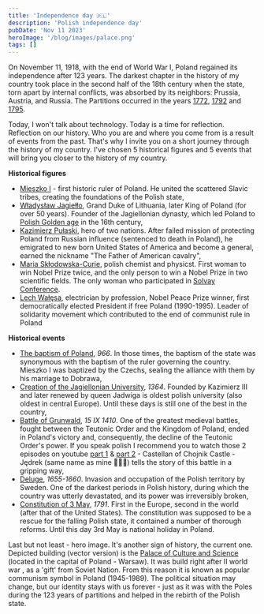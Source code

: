 ```yaml
---
title: 'Independence day 🇵🇱'
description: 'Polish independence day'
pubDate: 'Nov 11 2023'
heroImage: '/blog/images/palace.png'
tags: []
---
```


On November 11, 1918, with the end of World War I, Poland regained its independence after 123 years. The darkest chapter in the history of my country took place in the second half of the 18th century when the state, torn apart by internal conflicts, was absorbed by its neighbors: Prussia, Austria, and Russia. The Partitions occurred in the years [1772](https://en.wikipedia.org/wiki/First_Partition_of_Poland), [1792](https://en.wikipedia.org/wiki/Second_Partition_of_Poland) and [1795](https://en.wikipedia.org/wiki/Third_Partition_of_Poland).

Today, I won't talk about technology. Today is a time for reflection. Reflection on our history. Who you are and where you come from is a result of events from the past. That's why I invite you on a short journey through the history of my country. I've chosen 5 historical figures and 5 events that will bring you closer to the history of my country.

<strong>Historical figures</strong>

<ul class="text-justify">
    <li>
        <a href="https://en.wikipedia.org/wiki/Mieszko_I" target="_blank" rel="noopener noreferrer">Mieszko I</a> - first historic ruler of Poland. He united the scattered Slavic tribes, creating the foundations of the Polish state,
    </li>
    <li>
        <a href="https://en.wikipedia.org/wiki/Mieszko_I" target="_blank" rel="noopener noreferrer">Władysław Jagiełło</a>, Grand Duke of Lithuania, later King of Poland (for over 50 years). Founder of the Jagiellonian dynasty, which led Poland to <a href="https://en.wikipedia.org/wiki/Polish_Golden_Age" target="_blank" rel="noopener noreferrer">Polish Golden age</a> in the 16th century,
    </li>
    <li>
        <a href="https://en.wikipedia.org/wiki/Casimir_Pulaski" target="_blank" rel="noopener noreferrer">Kazimierz Pułaski</a>, hero of two nations. After failed mission of protecting Poland from Russian influence (sentenced to death in Poland), he emigrated to new born United States of America and become a general, earned the nickname "The Father of American cavalry",
    </li>
    <li>
        <a href="https://en.wikipedia.org/wiki/Marie_Curie" target="_blank" rel="noopener noreferrer">Maria Skłodowska-Curie</a>, polish chemist and physicst. First woman to win Nobel Prize twice, and the only person to win a Nobel Prize in two scientific fields. The only woman who participated in <a href="https://en.wikipedia.org/wiki/Solvay_Conference" target="_blank" rel="noopener noreferrer">Solvay Conference</a>.
     </li>
    <li>
        <a href="https://en.wikipedia.org/wiki/Lech_Wa%C5%82%C4%99sa" target="_blank" rel="noopener noreferrer">Lech Wałęsa</a>, electrician by profession, Nobel Peace Prize winner, first democratically elected President if free Poland (1990-1995). Leader of solidarity movement which contributed to the end of communist rule in Poland
     </li>
</ul>

<strong>Historical events</strong>

<ul class="text-justify">
    <li>
        <a href="https://en.wikipedia.org/wiki/Christianization_of_Poland#Baptism" target="_blank" rel="noopener noreferrer">The baptism of Poland</a>, <i>966</i>. In those times, the baptism of the state was synonymous with the baptism of the ruler governing the country. Mieszko I was baptized by the Czechs, sealing the alliance with them by his marriage to Dobrawa,
    </li>
    <li>
        <a href="https://en.wikipedia.org/wiki/Jagiellonian_University" target="_blank" rel="noopener noreferrer">Creation of the Jagiellonian University</a>, <i>1364</i>. Founded by Kazimierz III and later renewed by queen Jadwiga is oldest polish university (also oldest in central Europe). Until these days is still one of the best in the country,
    </li>
    <li>
        <a href="https://en.wikipedia.org/wiki/Battle_of_Grunwald" target="_blank" rel="noopener noreferrer">Battle of Grunwald</a>, <i>15 IX 1410</i>. One of the greatest medieval battles, fought between the Teutonic Order and the Kingdom of Poland, ended in Poland's victory and, consequently, the decline of the Teutonic Order's power. If you speak polish I recommend you to watch those 2 episodes on youtube  <a href="https://www.youtube.com/watch?v=t9pM_lU05I4&ab_channel=surgepolonia" target="_blank" rel="noopener noreferrer">part 1</a> & <a href="https://www.youtube.com/watch?v=9jQH0CDFEms&ab_channel=surgepolonia" target="_blank" rel="noopener noreferrer">part 2</a> - Castellan of Chojnik Castle - Jędrek (same name as mine 🚀🚀🚀) tells the story of this battle in a gripping way,
    </li>
      <li>
        <a href="https://en.wikipedia.org/wiki/Deluge_(history)" target="_blank" rel="noopener noreferrer">Deluge</a>, <i>1655-1660</i>. Invasion and occupation of the Polish territory by Sweden. One of the darkest periods in Polish history, during which the country was utterly devastated, and its power was irreversibly broken,
    </li>
    <li>
     <a href="https://en.wikipedia.org/wiki/Constitution_of_3_May_1791" target="_blank" rel="noopener noreferrer">Constitution of 3 May</a>, <i>1791</i>. First in the Europe, second in the world (after that of the United States). The constitution was supposed to be a rescue for the falling Polish state, it contained a number of thorough reforms. Until this day 3rd May is national holiday in Poland.
     </li>
</ul>

Last but not least - hero image. It's another sign of history, the current one. Depicted building (vector version) is the [Palace of Culture and Science](https://en.wikipedia.org/wiki/Palace_of_Culture_and_Science) (located in the capital of Poland - Warsaw). It was build right after II world war , as a 'gift' from Soviet Nation. From this reason it is known as popular communism symbol in Poland (1945-1989). The political situation may change, but our identity stays with us forever - just as it was with the Poles during the 123 years of partitions and helped in the rebirth of the Polish state.
